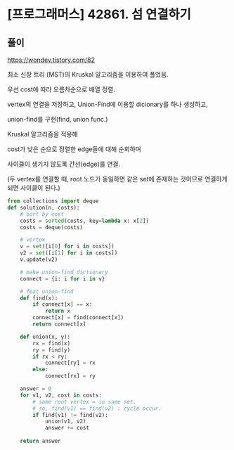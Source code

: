 # [프로그래머스] 42861. 섬 연결하기



## 풀이

https://wondev.tistory.com/82

최소 신장 트리 (MST)의 Kruskal 알고리즘을 이용하여 풀었음.



우선 cost에 따라 오름차순으로 배열 정렬.

vertex의 연결을 저장하고, Union-Find에 이용할 dicionary를 하나 생성하고,

union-find를 구현(find, union func.)



Kruskal 알고리즘을 적용해

cost가 낮은 순으로 정렬한 edge들에 대해 순회하며

사이클이 생기지 않도록 간선(edge)를 연결.

(두 vertex를 연결할 때, root 노드가 동일하면 같은 set에 존재하는 것이므로 연결하게 되면 사이클이 된다.)

```python
from collections import deque
def solution(n, costs):
    # sort by cost
    costs = sorted(costs, key=lambda x: x[2])
    costs = deque(costs)

    # vertex
    v = set([i[0] for i in costs])
    v2 = set([i[1] for i in costs])
    v.update(v2)

    # make union-find dictionary
    connect = {i: i for i in v}

    # feat union-find
    def find(x):
        if connect[x] == x:
            return x
        connect[x] = find(connect[x])
        return connect[x]

    def union(x, y):
        rx = find(x)
        ry = find(y)
        if rx < ry:
            connect[ry] = rx
        else:
            connect[rx] = ry

    answer = 0
    for v1, v2, cost in costs:
        # same root vertex = in same set.
        # so, find(v1) == find(v2) : cycle occur.
        if find(v1) != find(v2):
            union(v1, v2)
            answer += cost
            
    return answer
```

